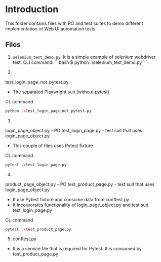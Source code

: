 # Introduction
This folder contains files with PO and test suites to demo different implementation of Web UI automation tests


## Files

1. `selenium_test_demo.py`: It is a simple example of selenium webdriver test. CLI command:
   \```bash
   $ python .\selenium_test_demo.py
   \```

2)
test_login_page_not_pytest.py
- The separated Playwright suit (without pytest)

CL command
```bash
python .\test_login_page_not_pytest.py
```

3) 
login_page_object.py - PO
test_login_page.py - test suit that uses login_page_object.py
- This couple of files uses Pytest fixture

CL command
```bash
pytest .\test_login_page.py
```

4) 
product_page_object.py - PO
test_product_page.py - test suit that uses login_page_object.py
- It use Pytest fixture and consume data from conftest.py
- It incorporates functionality of login_page_object.py and test suit test_login_page.py

CL command
```bash
pytest .\test_product_page.py
```

5) conftest.py
- It is a service file that is required for Pytest. It is consumed by test_product_page.py
